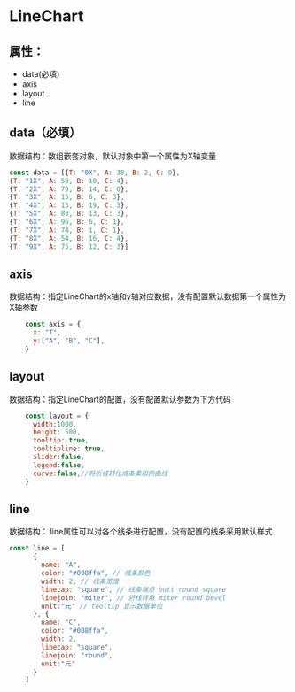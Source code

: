 # LineChart

## 属性：

- data(必填)
- axis
- layout
- line

## data（必填）

数据结构：数组嵌套对象，默认对象中第一个属性为X轴变量

```javascript
const data = [{T: "0X", A: 38, B: 2, C: 0},
{T: "1X", A: 59, B: 10, C: 4},
{T: "2X", A: 79, B: 14, C: 0},
{T: "3X", A: 15, B: 6, C: 3},
{T: "4X", A: 13, B: 19, C: 3},
{T: "5X", A: 83, B: 13, C: 3},
{T: "6X", A: 96, B: 6, C: 1},
{T: "7X", A: 74, B: 1, C: 1},
{T: "8X", A: 54, B: 16, C: 4},
{T: "9X", A: 75, B: 12, C: 3}]
```

## axis

数据结构：指定LineChart的x轴和y轴对应数据，没有配置默认数据第一个属性为X轴参数

```JavaScript
    const axis = {
      x: "T",
      y:["A", "B", "C"],
    }
```

## layout

数据结构：指定LineChart的配置，没有配置默认参数为下方代码

```JavaScript
    const layout = {
      width:1000,
      height: 500,
      tooltip: true,
      tooltipline: true,
      slider:false,
      legend:false,
      curve:false,//将折线转化成条柔和的曲线
    }
```

## line

数据结构： line属性可以对各个线条进行配置，没有配置的线条采用默认样式

```JavaScript
const line = [
      {
        name: "A",
        color: "#008ffa", // 线条颜色
        width: 2, // 线条宽度
        linecap: "square", // 线条端点 butt round square
        linejoin: "miter", // 折线转角 miter round bevel
        unit:"元" // tooltip 显示数据单位
      }, {
        name: "C",
        color: "#008ffa",
        width: 2,
        linecap: "square",
        linejoin: "round",
        unit:"元"
      }
    ]
```
